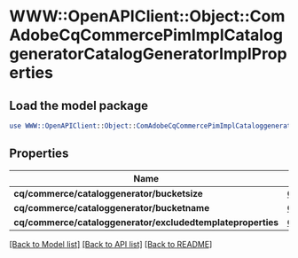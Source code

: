 # WWW::OpenAPIClient::Object::ComAdobeCqCommercePimImplCataloggeneratorCatalogGeneratorImplProperties

## Load the model package
```perl
use WWW::OpenAPIClient::Object::ComAdobeCqCommercePimImplCataloggeneratorCatalogGeneratorImplProperties;
```

## Properties
Name | Type | Description | Notes
------------ | ------------- | ------------- | -------------
**cq/commerce/cataloggenerator/bucketsize** | [**ConfigNodePropertyInteger**](ConfigNodePropertyInteger.md) |  | [optional] 
**cq/commerce/cataloggenerator/bucketname** | [**ConfigNodePropertyString**](ConfigNodePropertyString.md) |  | [optional] 
**cq/commerce/cataloggenerator/excludedtemplateproperties** | [**ConfigNodePropertyArray**](ConfigNodePropertyArray.md) |  | [optional] 

[[Back to Model list]](../README.md#documentation-for-models) [[Back to API list]](../README.md#documentation-for-api-endpoints) [[Back to README]](../README.md)


